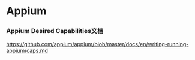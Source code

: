 # Appium
### Appium Desired Capabilities文档
https://github.com/appium/appium/blob/master/docs/en/writing-running-appium/caps.md
